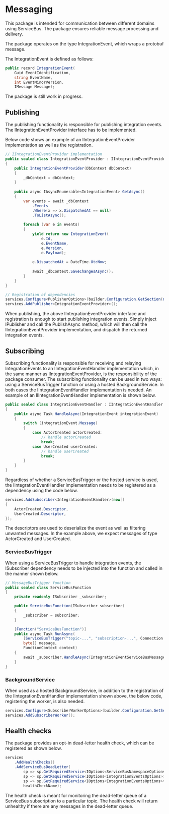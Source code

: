 # Messaging

This package is intended for communication between different domains using ServiceBus.
The package ensures reliable message processing and delivery.

The package operates on the type IntegrationEvent, which wraps a protobuf message.

The IntegrationEvent is defined as follows:

```csharp
public record IntegrationEvent(
    Guid EventIdentification,
    string EventName,
    int EventMinorVersion,
    IMessage Message);
```

The package is still work in progress.

## Publishing

The publishing functionality is responsible for publishing integration events. The IIntegrationEventProvider interface has to be implemented.

Below code shows an example of an IIntegrationEventProvider implementation as well as the registration.

```csharp
// IIntegrationEventProvider implementation
public sealed class IntegrationEventProvider : IIntegrationEventProvider
{
    public IntegrationEventProvider(DbContext dbContext)
    {
        _dbContext = dbContext;
    }
    
    public async IAsyncEnumerable<IntegrationEvent> GetAsync()
    {
        var events = await _dbContext
            .Events
            .Where(x => x.DispatchedAt == null)
            .ToListAsync();
        
        foreach (var e in events)
        {
            yield return new IntegrationEvent(
                e.Id,
                e.EventName,
                e.Version,
                e.Payload);
            
            e.DispatchedAt = DateTime.UtcNow;
            
            await _dbContext.SaveChangesAsync();
        }
    }
}

// Registration of dependencies
services.Configure<PublisherOptions>(builder.Configuration.GetSection(nameof(PublisherOptions)));
services.AddPublisher<IntegrationEventProvider>();
```

When publishing, the above IIntegrationEventProvider interface and registration is enough to start publishing integration events.
Simply inject IPublisher and call the PublishAsync method, which will then call the IIntegrationEventProvider implementation, and dispatch the returned integration events.

## Subscribing

Subscribing functionality is responsible for receiving and relaying IntegrationEvents to an IIntegrationEventHandler implementation which, in the same manner as IIntegrationEventProvider, is the responsibility of the package consumer.
The subscribing functionality can be used in two ways: using a ServiceBusTrigger function or using a hosted BackgroundService.
In both cases the IIntegrationEventHandler implementation is needed. An example of an IIIntegrationEventHandler implementation is shown below.

```csharp
public sealed class IntegrationEventHandler : IIntegrationEventHandler
{
    public async Task HandleAsync(IntegrationEvent integrationEvent)
    {
        switch (integrationEvent.Message)
        {
            case ActorCreated actorCreated:
                // handle actorCreated
                break;
            case UserCreated userCreated:
                // handle userCreated
                break;
        }
    }
}
```

Regardless of whether a ServiceBusTrigger or the hosted service is used, the IIntegrationEventHandler implementation needs to be registered as a dependency using the code below.

```csharp
services.AddSubscriber<IntegrationEventHandler>(new[]
{
    ActorCreated.Descriptor,
    UserCreated.Descriptor,
});
```

The descriptors are used to deserialize the event as well as filtering unwanted messages. In the example above, we expect messages of type ActorCreated and UserCreated.

### ServiceBusTrigger

When using a ServiceBusTrigger to handle integration events, the ISubscriber dependency needs to be injected into the function and called in the manner shown below.

```csharp
// MessageBusTrigger function
public sealed class ServiceBusFunction
{
    private readonly ISubscriber _subscriber;

    public ServiceBusFunction(ISubscriber subscriber)
    {
        _subscriber = subscriber;
    }

    [Function("ServiceBusFunction")]
    public async Task RunAsync(
        [ServiceBusTrigger("topic-...", "subscription-...", Connection = "ConnectionString")]
        byte[] message,
        FunctionContext context)
    {
        await _subscriber.HandleAsync(IntegrationEventServiceBusMessage.Create(message, context.BindingContext.BindingData!));
    }
}
```

### BackgroundService

When used as a hosted BackgroundService, in addition to the registration of the IIntegrationEventHandler implementation shown above, the below code, registering the worker, is also needed.

```csharp
services.Configure<SubscriberWorkerOptions>(builder.Configuration.GetSection(nameof(SubscriberWorkerOptions)));
services.AddSubscriberWorker();
```

## Health checks

The package provides an opt-in dead-letter health check, which can be registered as shown below.

```csharp
services
    .AddHealthChecks()
    .AddServiceBusDeadLetter(
        sp => sp.GetRequiredService<IOptions<ServiceBusNamespaceOptions>>().Value.ConnectionString,
        sp => sp.GetRequiredService<IOptions<IntegrationEventsOptions>>().Value.TopicName,
        sp => sp.GetRequiredService<IOptions<IntegrationEventsOptions>>().Value.SubscriptionName,
        healthCheckName);
```

The health check is meant for monitoring the dead-letter queue of a ServiceBus subscription to a particular topic.
The health check will return unhealthy if there are any messages in the dead-letter queue.
